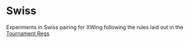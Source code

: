 # Swiss

Experiments in Swiss pairing for XWing following the rules laid out in the [Tournament Regs](https://static1.squarespace.com/static/5ce432b1f9d2be000134d8ae/t/623b8c5e7628f64383c9fc92/1648069726726/X-Wing+Tournament+Regulations+2.0.pdf)
